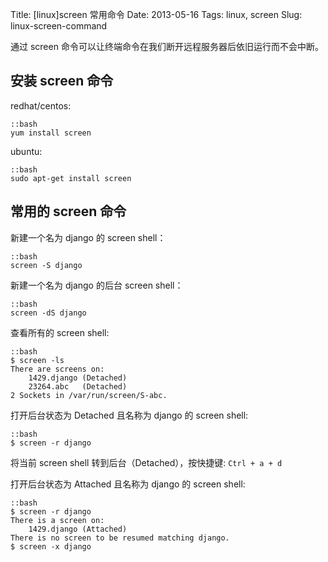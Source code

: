 Title: [linux]screen 常用命令
Date: 2013-05-16
Tags: linux, screen
Slug: linux-screen-command

通过 screen 命令可以让终端命令在我们断开远程服务器后依旧运行而不会中断。

## 安装 screen 命令

redhat/centos:

    ::bash
    yum install screen
ubuntu:

    ::bash
    sudo apt-get install screen

## 常用的 screen 命令

新建一个名为 django 的 screen shell：

    ::bash
    screen -S django

新建一个名为 django 的后台 screen shell：

    ::bash
    screen -dS django

查看所有的 screen shell:

    ::bash
    $ screen -ls
    There are screens on:
        1429.django	(Detached)
        23264.abc	(Detached)
    2 Sockets in /var/run/screen/S-abc.

打开后台状态为 Detached 且名称为 django 的 screen shell:

    ::bash
    $ screen -r django

将当前 screen shell 转到后台（Detached），按快捷键: `Ctrl + a + d`

打开后台状态为 Attached 且名称为 django 的 screen shell:

    ::bash
    $ screen -r django
    There is a screen on:
        1429.django	(Attached)
    There is no screen to be resumed matching django.
    $ screen -x django
